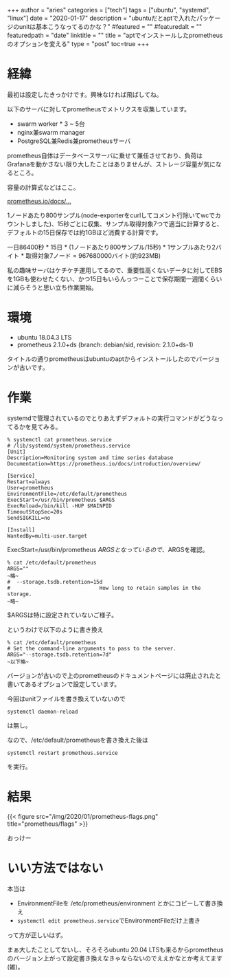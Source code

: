 +++
author = "aries"
categories = ["tech"]
tags = ["ubuntu", "systemd", "linux"]
date = "2020-01-17"
description = "ubuntuだとaptで入れたパッケージのunitは基本こうなってるのかな？"
#featured = ""
#featuredalt = ""
featuredpath = "date"
linktitle = ""
title = "aptでインストールしたprometheusのオプションを変える"
type = "post"
toc=true
+++

# 経緯

最初は設定したきっかけです。興味なければ飛ばしてね。

以下のサーバに対してprometheusでメトリクスを収集しています。

- swarm worker * 3 ~ 5台
- nginx兼swarm manager
- PostgreSQL兼Redis兼prometheusサーバ

prometheus自体はデータベースサーバに乗せて兼任させており、負荷はGrafanaを動かさない限り大したことはありませんが、ストレージ容量が気になるところ。

容量の計算式などはここ。

[prometheus.io/docs/...](https://prometheus.io/docs/prometheus/latest/storage/)

1ノードあたり800サンプル(node-exporterをcurlしてコメント行除いてwcでカウントしました)、15秒ごとに収集、サンプル取得対象7つで適当に計算すると、デフォルトの15日保存では約1GBほど消費する計算です。

一日86400秒 * 15日 * (1ノードあたり800サンプル/15秒) * 1サンプルあたり2バイト * 取得対象7ノード = 967680000バイト(約923MB)

私の趣味サーバはケチケチ運用してるので、重要性高くないデータに対してEBSを1GBも使わせたくない、かつ15日もいらんっつーことで保存期間一週間くらいに減らそうと思い立ち作業開始。

# 環境

- ubuntu 18.04.3 LTS
- prometheus 2.1.0+ds (branch: debian/sid, revision: 2.1.0+ds-1)

タイトルの通りprometheusはubuntuのaptからインストールしたのでバージョンが古いです。

# 作業

systemdで管理されているのでとりあえずデフォルトの実行コマンドがどうなってるかを見てみる。

```
% systemctl cat prometheus.service
# /lib/systemd/system/prometheus.service
[Unit]
Description=Monitoring system and time series database
Documentation=https://prometheus.io/docs/introduction/overview/

[Service]
Restart=always
User=prometheus
EnvironmentFile=/etc/default/prometheus
ExecStart=/usr/bin/prometheus $ARGS
ExecReload=/bin/kill -HUP $MAINPID
TimeoutStopSec=20s
SendSIGKILL=no

[Install]
WantedBy=multi-user.target
```

ExecStart=/usr/bin/prometheus $ARGS となっているので、$ARGSを確認。

```
% cat /etc/default/prometheus
ARGS=""
~略~
#  --storage.tsdb.retention=15d
#                             How long to retain samples in the storage.
~略~
```

$ARGSは特に設定されていないご様子。

というわけで以下のように書き換え

```
% cat /etc/default/prometheus
# Set the command-line arguments to pass to the server.
ARGS="--storage.tsdb.retention=7d"
~以下略~
```

バージョンが古いので上のprometheusのドキュメントページには廃止されたと書いてあるオプションで設定しています。

今回はunitファイルを書き換えていないので

`systemctl daemon-reload`

は無し。

なので、/etc/default/prometheusを書き換えた後は

`systemctl restart prometheus.service`

を実行。

# 結果

{{< figure src="/img/2020/01/prometheus-flags.png" title="prometheus/flags" >}}

おっけー

# いい方法ではない

本当は
- EnvironmentFileを /etc/prometheus/environment とかにコピーして書き換え
- `systemctl edit prometheus.service`でEnvironmentFileだけ上書き

って方が正しいはず。

まぁ大したことしてないし、そろそろubuntu 20.04 LTSも来るからprometheusのバージョン上がって設定書き換えなきゃならないのでええかなとか考えてます(雑)。
